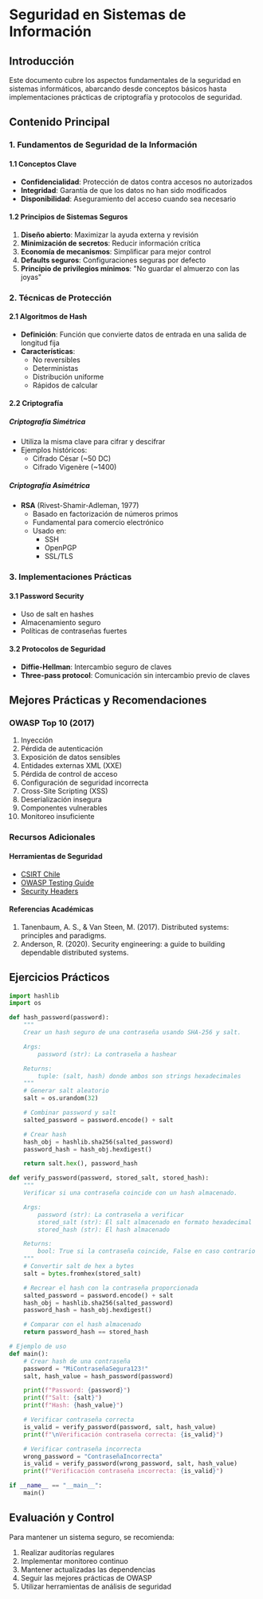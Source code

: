 # Seguridad en Sistemas de Información

## Introducción

Este documento cubre los aspectos fundamentales de la seguridad en sistemas informáticos, abarcando desde conceptos básicos hasta implementaciones prácticas de criptografía y protocolos de seguridad.

## Contenido Principal

### 1. Fundamentos de Seguridad de la Información

#### 1.1 Conceptos Clave

- **Confidencialidad**: Protección de datos contra accesos no autorizados
- **Integridad**: Garantía de que los datos no han sido modificados
- **Disponibilidad**: Aseguramiento del acceso cuando sea necesario

#### 1.2 Principios de Sistemas Seguros

1. **Diseño abierto**: Maximizar la ayuda externa y revisión
2. **Minimización de secretos**: Reducir información crítica
3. **Economía de mecanismos**: Simplificar para mejor control
4. **Defaults seguros**: Configuraciones seguras por defecto
5. **Principio de privilegios mínimos**: "No guardar el almuerzo con las joyas"

### 2. Técnicas de Protección

#### 2.1 Algoritmos de Hash

- **Definición**: Función que convierte datos de entrada en una salida de longitud fija
- **Características**:
  - No reversibles
  - Deterministas
  - Distribución uniforme
  - Rápidos de calcular

#### 2.2 Criptografía

##### Criptografía Simétrica

- Utiliza la misma clave para cifrar y descifrar
- Ejemplos históricos:
  - Cifrado César (~50 DC)
  - Cifrado Vigenère (~1400)

##### Criptografía Asimétrica

- **RSA** (Rivest-Shamir-Adleman, 1977)
  - Basado en factorización de números primos
  - Fundamental para comercio electrónico
  - Usado en:
    - SSH
    - OpenPGP
    - SSL/TLS

### 3. Implementaciones Prácticas

#### 3.1 Password Security

- Uso de salt en hashes
- Almacenamiento seguro
- Políticas de contraseñas fuertes

#### 3.2 Protocolos de Seguridad

- **Diffie-Hellman**: Intercambio seguro de claves
- **Three-pass protocol**: Comunicación sin intercambio previo de claves

## Mejores Prácticas y Recomendaciones

### OWASP Top 10 (2017)

1. Inyección
2. Pérdida de autenticación
3. Exposición de datos sensibles
4. Entidades externas XML (XXE)
5. Pérdida de control de acceso
6. Configuración de seguridad incorrecta
7. Cross-Site Scripting (XSS)
8. Deserialización insegura
9. Componentes vulnerables
10. Monitoreo insuficiente

### Recursos Adicionales

#### Herramientas de Seguridad

- [CSIRT Chile](https://www.csirt.gob.cl/)
- [OWASP Testing Guide](https://owasp.org/www-project-web-security-testing-guide/)
- [Security Headers](https://securityheaders.com/)

#### Referencias Académicas

1. Tanenbaum, A. S., & Van Steen, M. (2017). Distributed systems: principles and paradigms.
2. Anderson, R. (2020). Security engineering: a guide to building dependable distributed systems.

## Ejercicios Prácticos

```python
import hashlib
import os

def hash_password(password):
    """
    Crear un hash seguro de una contraseña usando SHA-256 y salt.

    Args:
        password (str): La contraseña a hashear

    Returns:
        tuple: (salt, hash) donde ambos son strings hexadecimales
    """
    # Generar salt aleatorio
    salt = os.urandom(32)

    # Combinar password y salt
    salted_password = password.encode() + salt

    # Crear hash
    hash_obj = hashlib.sha256(salted_password)
    password_hash = hash_obj.hexdigest()

    return salt.hex(), password_hash

def verify_password(password, stored_salt, stored_hash):
    """
    Verificar si una contraseña coincide con un hash almacenado.

    Args:
        password (str): La contraseña a verificar
        stored_salt (str): El salt almacenado en formato hexadecimal
        stored_hash (str): El hash almacenado

    Returns:
        bool: True si la contraseña coincide, False en caso contrario
    """
    # Convertir salt de hex a bytes
    salt = bytes.fromhex(stored_salt)

    # Recrear el hash con la contraseña proporcionada
    salted_password = password.encode() + salt
    hash_obj = hashlib.sha256(salted_password)
    password_hash = hash_obj.hexdigest()

    # Comparar con el hash almacenado
    return password_hash == stored_hash

# Ejemplo de uso
def main():
    # Crear hash de una contraseña
    password = "MiContraseñaSegura123!"
    salt, hash_value = hash_password(password)

    print(f"Password: {password}")
    print(f"Salt: {salt}")
    print(f"Hash: {hash_value}")

    # Verificar contraseña correcta
    is_valid = verify_password(password, salt, hash_value)
    print(f"\nVerificación contraseña correcta: {is_valid}")

    # Verificar contraseña incorrecta
    wrong_password = "ContraseñaIncorrecta"
    is_valid = verify_password(wrong_password, salt, hash_value)
    print(f"Verificación contraseña incorrecta: {is_valid}")

if __name__ == "__main__":
    main()

```

## Evaluación y Control

Para mantener un sistema seguro, se recomienda:

1. Realizar auditorías regulares
2. Implementar monitoreo continuo
3. Mantener actualizadas las dependencias
4. Seguir las mejores prácticas de OWASP
5. Utilizar herramientas de análisis de seguridad

